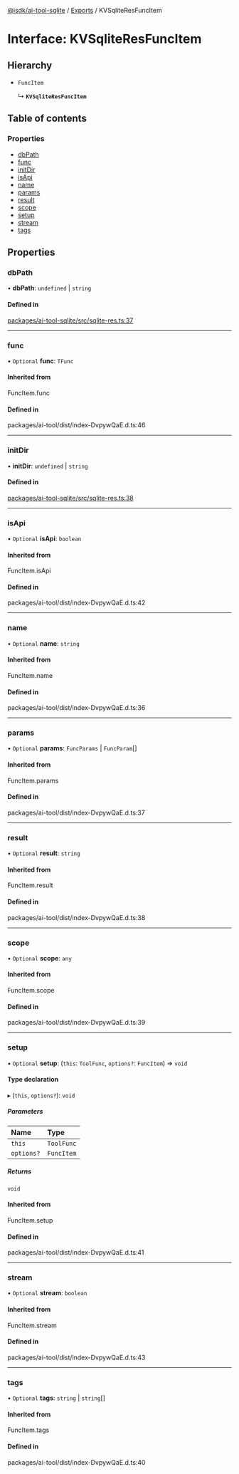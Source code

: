 [@isdk/ai-tool-sqlite](../README.md) / [Exports](../modules.md) / KVSqliteResFuncItem

# Interface: KVSqliteResFuncItem

## Hierarchy

- `FuncItem`

  ↳ **`KVSqliteResFuncItem`**

## Table of contents

### Properties

- [dbPath](KVSqliteResFuncItem.md#dbpath)
- [func](KVSqliteResFuncItem.md#func)
- [initDir](KVSqliteResFuncItem.md#initdir)
- [isApi](KVSqliteResFuncItem.md#isapi)
- [name](KVSqliteResFuncItem.md#name)
- [params](KVSqliteResFuncItem.md#params)
- [result](KVSqliteResFuncItem.md#result)
- [scope](KVSqliteResFuncItem.md#scope)
- [setup](KVSqliteResFuncItem.md#setup)
- [stream](KVSqliteResFuncItem.md#stream)
- [tags](KVSqliteResFuncItem.md#tags)

## Properties

### dbPath

• **dbPath**: `undefined` \| `string`

#### Defined in

[packages/ai-tool-sqlite/src/sqlite-res.ts:37](https://github.com/isdk/ai-tool-sqlite.js/blob/530a8da2537a8bb9cdcb2ba528d0de1cecc27962/src/sqlite-res.ts#L37)

___

### func

• `Optional` **func**: `TFunc`

#### Inherited from

FuncItem.func

#### Defined in

packages/ai-tool/dist/index-DvpywQaE.d.ts:46

___

### initDir

• **initDir**: `undefined` \| `string`

#### Defined in

[packages/ai-tool-sqlite/src/sqlite-res.ts:38](https://github.com/isdk/ai-tool-sqlite.js/blob/530a8da2537a8bb9cdcb2ba528d0de1cecc27962/src/sqlite-res.ts#L38)

___

### isApi

• `Optional` **isApi**: `boolean`

#### Inherited from

FuncItem.isApi

#### Defined in

packages/ai-tool/dist/index-DvpywQaE.d.ts:42

___

### name

• `Optional` **name**: `string`

#### Inherited from

FuncItem.name

#### Defined in

packages/ai-tool/dist/index-DvpywQaE.d.ts:36

___

### params

• `Optional` **params**: `FuncParams` \| `FuncParam`[]

#### Inherited from

FuncItem.params

#### Defined in

packages/ai-tool/dist/index-DvpywQaE.d.ts:37

___

### result

• `Optional` **result**: `string`

#### Inherited from

FuncItem.result

#### Defined in

packages/ai-tool/dist/index-DvpywQaE.d.ts:38

___

### scope

• `Optional` **scope**: `any`

#### Inherited from

FuncItem.scope

#### Defined in

packages/ai-tool/dist/index-DvpywQaE.d.ts:39

___

### setup

• `Optional` **setup**: (`this`: `ToolFunc`, `options?`: `FuncItem`) => `void`

#### Type declaration

▸ (`this`, `options?`): `void`

##### Parameters

| Name | Type |
| :------ | :------ |
| `this` | `ToolFunc` |
| `options?` | `FuncItem` |

##### Returns

`void`

#### Inherited from

FuncItem.setup

#### Defined in

packages/ai-tool/dist/index-DvpywQaE.d.ts:41

___

### stream

• `Optional` **stream**: `boolean`

#### Inherited from

FuncItem.stream

#### Defined in

packages/ai-tool/dist/index-DvpywQaE.d.ts:43

___

### tags

• `Optional` **tags**: `string` \| `string`[]

#### Inherited from

FuncItem.tags

#### Defined in

packages/ai-tool/dist/index-DvpywQaE.d.ts:40
